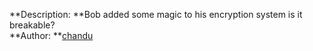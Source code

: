 **Description: **Bob added some magic to his encryption system is it breakable?<br>
**Author: **<a href="https://twitter.com/chandu_kona">chandu</a>